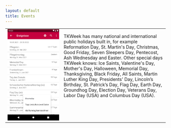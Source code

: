 ```yaml
---
layout: default
title: Events
---
```


<table style="width: 100%; border: none">
<tr>
<td valign="top" style="width: 35%; border: none">
<img src="assets/04.png" />
</td>
<td valign="top" style="border: none">
<p>TKWeek has many national and international public holidays built in, for example Reformation Day, St. Martin's Day, Christmas, Good Friday, Seven Sleepers Day, Pentecost, Ash Wednesday and Easter. Other special days TKWeek knows: Ice Saints, Valentine's Day, Mother's Day, Halloween, Memorial Day, Thanksgiving, Black Friday, All Saints, Martin Luther King Day, Presidents' Day, Lincoln’s Birthday, St. Patrick’s Day, Flag Day, Earth Day, Groundhog Day, Election Day, Veterans Day, Labor Day (USA) and Columbus Day (USA).</p>
</td>
</tr>
</table>
